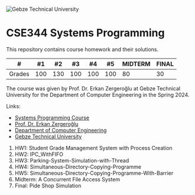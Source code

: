 
![Gebze Technical University](https://abl.gtu.edu.tr/html/mobil/gtu_logo_en_500.png)
# CSE344 Systems Programming

This repository contains course homework and their solutions.

| #      	| #1  	| #2  	| #3 	| #4  	| #5  	| MIDTERM 	| FINAL     |
|--------	|-----	|-----	|----	|-----	|-----	|--------	|--------	|
| Grades 	| 100   |  130	| 100	| 100 | 100 | 80 | 30 |

The course was given by Prof. Dr. Erkan Zergeroğlu at Gebze Technical University for the Department of Computer Engineering in the Spring 2024.

Links:
* [Systems Programming Course](https://abl.gtu.edu.tr/ects/?dil=en&modul=ders_bilgi_formu&bolum=104&tip=lisans&duzey=ucuncu&dno=BİL%20344)
* [Prof. Dr. Erkan Zergeroğlu](https://www.gtu.edu.tr/tr/personel/98/10414/display.aspx)
* [Department of Computer Engineering](https://www.gtu.edu.tr/kategori/91/3/bilgisayar-muhendisligi.aspx?languageId=2)
* [Gebze Technical University](https://www.gtu.edu.tr/?languageId=2)

1. HW1: Student Grade Management System with Process Creation
2. HW2: IPC_WithFIFO
3. HW3: Parking-System-Simulation-with-Thread
4. HW4: Simultaneous-Directory-Copying-Programme
5. HW5: Simultaneous-Directory-Copying-Programme-With-Barrier
6. Midterm: A Concurrent File Access System
7. Final: Pide Shop Simulation
